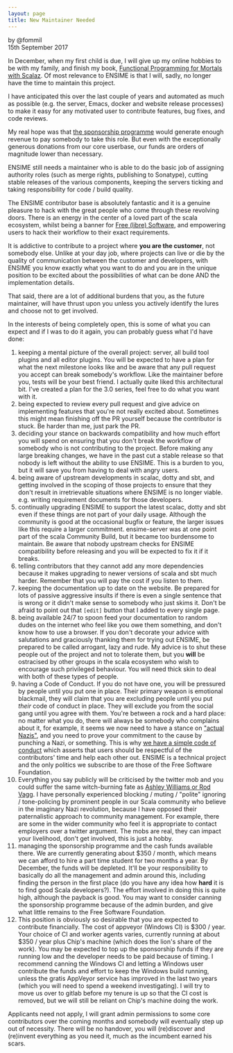 ```yaml
---
layout: page
title: New Maintainer Needed
---
```


by @fommil  
15th September 2017

In December, when my first child is due, I will give up my online
hobbies to be with my family, and finish my book, [Functional
Programming for Mortals with Scalaz](https://leanpub.com/fpmortals).
Of most relevance to ENSIME is that I will, sadly, no longer have the
time to maintain this project.

I have anticipated this over the last couple of years and automated as
much as possible (e.g. the server, Emacs, docker and website release
processes) to make it easy for any motivated user to contribute
features, bug fixes, and code reviews.

My real hope was that [the sponsorship programme](/sponsor) would
generate enough revenue to pay somebody to take this role. But even
with the exceptionally generous donations from our core userbase, our
funds are orders of magnitude lower than necessary.

ENSIME still needs a maintainer who is able to do the basic job of
assigning authority roles (such as merge rights, publishing to
Sonatype), cutting stable releases of the various components, keeping
the servers ticking and taking responsibility for code / build
quality.

The ENSIME contributor base is absolutely fantastic and it is a
genuine pleasure to hack with the great people who come through these
revolving doors. There is an energy in the center of a loved part of
the scala ecosystem, whilst being a banner for [Free (libre)
Software](https://www.gnu.org/philosophy/floss-and-foss.en.html), and
empowering users to hack their workflow to their exact requirements.

It is addictive to contribute to a project where **you are the
customer**, not somebody else. Unlike at your day job, where projects
can live or die by the quality of communication between the customer
and developers, with ENSIME you know exactly what you want to do and
you are in the unique position to be excited about the possibilities
of what can be done AND the implementation details.

That said, there are a lot of additional burdens that you, as the
future maintainer, will have thrust upon you unless you actively
identify the lures and choose not to get involved.

In the interests of being completely open, this is some of what you
can expect and if I was to do it again, you can probably guess what
I'd have done:

1. keeping a mental picture of the overall project: server, all build
   tool plugins and all editor plugins. You will be expected to have a
   plan for what the next milestone looks like and be aware that any
   pull request you accept can break somebody's workflow. Like the
   maintainer before you, tests will be your best friend. I actually
   quite liked this architectural bit. I've created a plan for the 3.0
   series, feel free to do what you want with it.
1. being expected to review every pull request and give advice on
   implementing features that you're not really excited about.
   Sometimes this might mean finishing off the PR yourself because the
   contributor is stuck. Be harder than me, just park the PR.
1. deciding your stance on backwards compatibility and how much effort
   you will spend on ensuring that you don't break the workflow of
   somebody who is not contributing to the project. Before making any
   large breaking changes, we have in the past cut a stable release so
   that nobody is left without the ability to use ENSIME. This is a
   burden to you, but it will save you from having to deal with angry
   users.
1. being aware of upstream developments in scalac, dotty and sbt, and
   getting involved in the scoping of those projects to ensure that
   they don't result in irretrievable situations where ENSIME is no
   longer viable. e.g. writing requirement documents for those
   developers.
1. continually upgrading ENSIME to support the latest scalac, dotty
   and sbt even if these things are not part of your daily usage.
   Although the community is good at the occasional bugfix or feature,
   the larger issues like this require a larger commitment.
   ensime-server was at one point part of the scala Community Build,
   but it became too burdensome to maintain. Be aware that nobody
   upstream checks for ENSIME compatibility before releasing and you
   will be expected to fix it if it breaks.
1. telling contributors that they cannot add any more dependencies
   because it makes upgrading to newer versions of scala and sbt much
   harder. Remember that you will pay the cost if you listen to them.
1. keeping the documentation up to date on the website. Be prepared
   for lots of passive aggressive insults if there is even a single
   sentence that is wrong or it didn't make sense to somebody who just
   skims it. Don't be afraid to point out that `[edit]` button that I
   added to every single page.
1. being available 24/7 to spoon feed your documentation to random
   dudes on the internet who feel like you owe them something, and
   don't know how to use a browser. If you don't decorate your advice
   with salutations and graciously thanking them for trying out
   ENSIME, be prepared to be called arrogant, lazy and rude. My advice
   is to shut these people out of the project and not to tolerate
   them, but you **will** be ostracised by other groups in the scala
   ecosystem who wish to encourage such privileged behaviour. You will
   need thick skin to deal with both of these types of people.
1. having a Code of Conduct. If you do not have one, you will be
   pressured by people until you put one in place. Their primary
   weapon is emotional blackmail, they will claim that you are
   excluding people until you put *their* code of conduct in place.
   They will exclude you from the social gang until you agree with
   them. You're between a rock and a hard place: no matter what you
   do, there will always be somebody who complains about it, for
   example, it seems we now need to have a stance on ["actual
   Nazis"](https://github.com/typelevel/general/issues/74), and you
   need to prove your commitment to the cause by punching a Nazi, or
   something. This is why [we have a simple code of conduct](/conduct)
   which asserts that users should be respectful of the contributors'
   time and help each other out. ENSIME is a technical project and the
   only politics we subscribe to are those of the Free Software
   Foundation.
1. Everything you say publicly will be criticised by the twitter mob
   and you could suffer the same witch-burning fate as [Ashley
   Williams or Rod
   Vagg](https://theoutline.com/post/2206/the-node-js-code-of-conduct-diversity-tech).
   I have personally experienced blocking / muting / "polite" ignoring
   / tone-policing by prominent people in our Scala community who
   believe in the imaginary Nazi revolution, because I have opposed
   their paternalistic approach to community management. For example,
   there are some in the wider community who feel it is appropriate to
   contact employers over a twitter argument. The mobs are real, they
   can impact your livelihood, don't get involved, this is just a
   hobby.
1. managing the sponsorship programme and the cash funds available
   there. We are currently generating about $350 / month, which means
   we can afford to hire a part time student for two months a year. By
   December, the funds will be depleted. It'll be your responsibility
   to basically do all the management and admin around this, including
   finding the person in the first place (do you have any idea how
   **hard** it is to find good Scala developers?). The effort involved
   in doing this is quite high, although the payback is good. You may
   want to consider canning the sponsorship programme because of the
   admin burden, and give what little remains to the Free Software
   Foundation.
1. This position is obviously so desirable that you are expected to
   contribute financially. The cost of appveyor (Windows CI) is $300 /
   year. Your choice of CI and worker agents varies, currently running
   at about $350 / year plus Chip's machine (which does the lion's
   share of the work). You may be expected to top up the sponsorship
   funds if they are running low and the developer needs to be paid
   because of timing. I recommend canning the Windows CI and letting a
   Windows user contribute the funds and effort to keep the Windows
   build running, unless the gratis AppVeyor service has improved in
   the last two years (which you will need to spend a weekend
   investigating). I will try to move us over to gitlab before my
   tenure is up so that the CI cost is removed, but we will still be
   reliant on Chip's machine doing the work.

Applicants need not apply, I will grant admin permissions to some core
contributors over the coming months and somebody will eventually step
up out of necessity. There will be no handover, you will (re)discover
and (re)invent everything as you need it, much as the incumbent earned
his scars.

